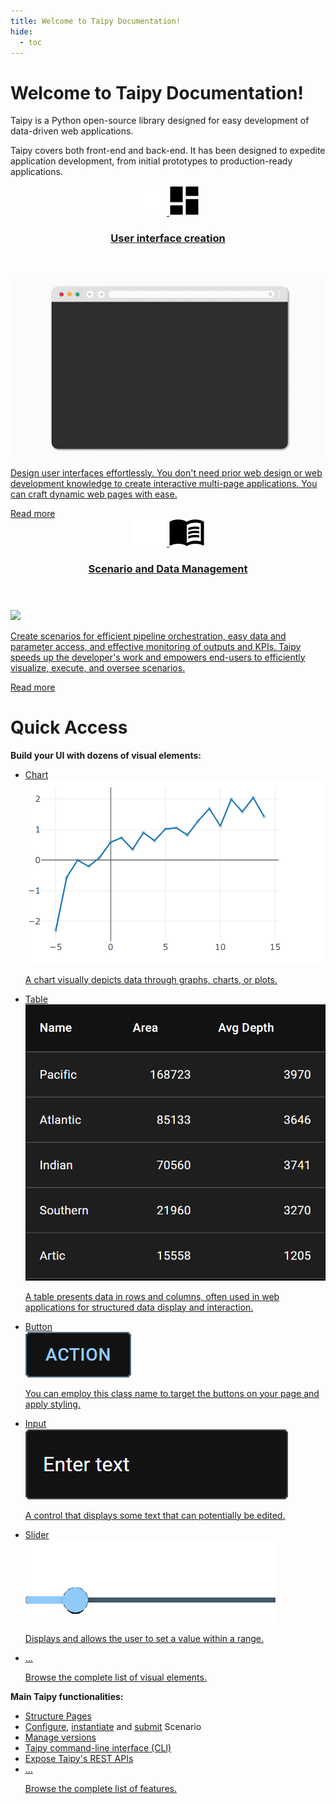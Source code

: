 ```yaml
---
title: Welcome to Taipy Documentation!
hide:
  - toc
---
```


# Welcome to Taipy Documentation!

Taipy is a Python open-source library designed for easy development of data-driven web applications.

Taipy covers both front-end and back-end. It has been designed to expedite application development,
from initial prototypes to production-ready applications.

<div class="tp-row tp-row--gutter-sm">
  <div class="tp-col-12 tp-col-md-6 d-flex">
    <a class="tp-content-card" href="tutorials/articles/understanding_gui/">
      <header class="tp-content-card-header">
        <img class="tp-content-card-icon icon-light" src="images/icons/dashboard-w.svg">
        <img class="tp-content-card-icon icon-dark" src="images/icons/dashboard.svg">
        <h3>User interface creation</h3>
      </header>
      <img src="images/gui_creation.gif">
      <p>
        Design user interfaces effortlessly. You don't need prior web design or web
        development knowledge to create interactive multi-page applications. You can craft dynamic
        web pages with ease.
      </p>
      <span class="tp-content-card-readmore">Read more</span>
    </a>
  </div>
  <div class="tp-col-12 tp-col-md-6 d-flex">
    <a class="tp-content-card" href="tutorials/articles/scenario_management_overview/">
      <header class="tp-content-card-header">
        <img class="tp-content-card-icon icon-light" src="images/icons/menu_book-w.svg">
        <img class="tp-content-card-icon icon-dark" src="images/icons/menu_book.svg">
        <h3>Scenario and Data Management</h3>
      </header>
      <img src="images/scenario_and_data_mgt.gif">
      <p>
        Create scenarios for efficient pipeline orchestration, easy data and parameter access, and
        effective monitoring of outputs and KPIs. Taipy speeds up the developer's work and
        empowers end-users to efficiently visualize, execute, and oversee scenarios.
      </p>
      <span class="tp-content-card-readmore">Read more</span>
    </a>
  </div>
</div>

# Quick Access

**Build your UI with dozens of visual elements:**

<ul class="tp-pills-list">
  <li>
    <a class="tp-pill" href="refmans/gui/viselements/generic/chart/">
      <span>Chart</span>
      <div class="tp-tooltip">
        <img src="refmans/gui/viselements/generic/chart-d.png"/>
        <p>A chart visually depicts data through graphs, charts, or plots.</p>
      </div>
    </a>
  </li>
  <li>
    <a class="tp-pill" href="refmans/gui/viselements/generic/table/">
      <span>Table</span>
      <div class="tp-tooltip">
        <img src="refmans/gui/viselements/generic/table-d.png"/>
        <p>
          A table presents data in rows and columns, often used in web applications for structured
          data display and interaction.
        </p>
      </div>
    </a>
  </li>
  <li>
    <a class="tp-pill" href="refmans/gui/viselements/generic/button/">
      <span>Button</span>
      <div class="tp-tooltip">
        <img src="refmans/gui/viselements/generic/button-d.png" alt="">
        <p>You can employ this class name to target the buttons on your page and apply styling.</p>
      </div>
    </a>
  </li>
  <li>
    <a class="tp-pill" href="refmans/gui/viselements/generic/input/">
      <span>Input</span>
      <div class="tp-tooltip">
        <img src="refmans/gui/viselements/generic/input-d.png"/>
        <p>A control that displays some text that can potentially be edited.</p>
      </div>
    </a>
  </li>
  <li>
    <a class="tp-pill" href="refmans/gui/viselements/generic/slider/">
      <span>Slider</span>
      <div class="tp-tooltip">
        <img src="refmans/gui/viselements/generic/slider-d.png"/>
        <p>Displays and allows the user to set a value within a range.</p>
      </div>
    </a>
  </li>
  <li>
    <a class="tp-pill" href="refmans/gui/viselements/generic/controls/">
      <span>…</span>
      <div class="tp-tooltip">
        <p>Browse the complete list of visual elements.</p>
      </div>
    </a>
  </li>
</ul>

**Main Taipy functionalities:**

<ul class="tp-pills-list">
  <li>
    <a class="tp-pill" href="refmans/gui/viselements/#block-elements">
      <span>Structure Pages</span>
    </a>
  </li>
    <li>
      <div class="tp-pill">
        <a href="userman/scenario_features/sdm/scenario/#scenario-configuration">Configure</a>,
        <a href="userman/scenario_features/sdm/scenario/#scenario-creation">instantiate</a> and
        <a href="userman/scenario_features/sdm/scenario/#scenario-submission">submit</a> Scenario
      </div>
    </li>
  <li>
    <a class="tp-pill" href="userman/advanced_features/versioning/">
      <span>Manage versions</span>
    </a>
  </li>
  <li>
    <a class="tp-pill" href="userman/ecosystem/cli/">
      <span>Taipy command-line interface (CLI)</span>
    </a>
  </li>
  <li>
    <a class="tp-pill" href="userman/advanced_features/rest/">
      <span>Expose Taipy's REST APIs</span>
    </a>
  </li>
    <li>
    <a class="tp-pill" href="userman/">
      <span>…</span>
      <div class="tp-tooltip">
        <p>Browse the complete list of features.</p>
      </div>
    </a>
  </li>
</ul>
